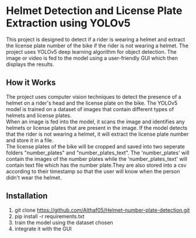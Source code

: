 # Helmet Detection and License Plate Extraction using YOLOv5
This project is designed to detect if a rider is wearing a helmet and extract the license plate number of the bike if the rider is not wearing a helmet. The project uses YOLOv5 deep learning algorithm for object detection. The image or video is fed to the model using a user-friendly GUI which then displays the results.
## How it Works
The project uses computer vision techniques to detect the presence of a helmet on a rider's head and the license plate on the bike. The YOLOv5 model is trained on a dataset of images that contain different types of helmets and license plates.<br/>
When an image is fed into the model, it scans the image and identifies any helmets or license plates that are present in the image. If the model detects that the rider is not wearing a helmet, it will extract the license plate number and store it in a file.<br/>
The license plates of the bike will be cropped and saved into two seperate folders "number_plates" and "number_plates_text". The 'number_plates' will contain the images of the number plates while the 'number_plates_text' will contain text file which has the number plate.They are also stored into a csv according to their timestamp so that the user will know when the person didn't wear the helmet.



## Installation
 1. git clone https://github.com/Althaf05/Helmet-number-plate-detection.git<br/>
 2. pip install -r requirements.txt
 3. train the model using the dataset chosen
 4. integrate it with the GUI
